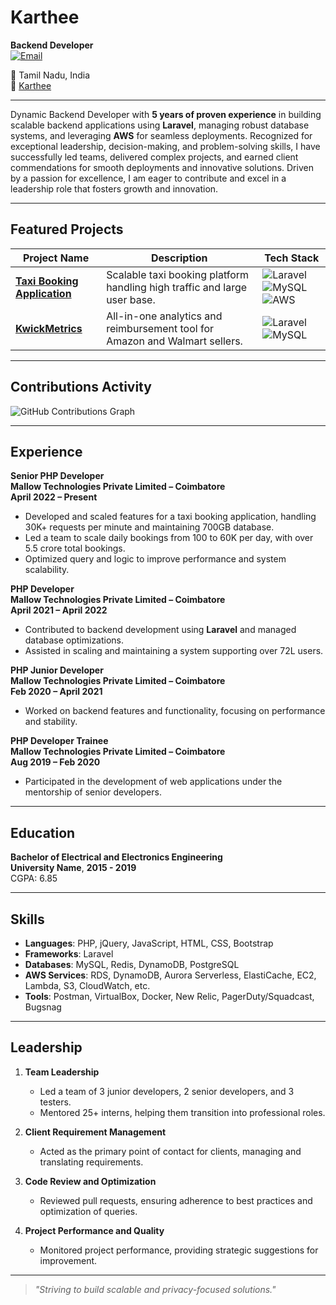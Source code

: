 # Karthee  
**Backend Developer**  
[![Email](https://img.shields.io/badge/-Email-D14836?style=flat&logo=Gmail&logoColor=white)](mailto:kartheepm98@gmail.com)  

📍 Tamil Nadu, India  
🔗 [Karthee](https://github.com/karthepm)  

---

Dynamic Backend Developer with **5 years of proven experience** in building scalable backend applications using **Laravel**, managing robust database systems, and leveraging **AWS** for seamless deployments. Recognized for exceptional leadership, decision-making, and problem-solving skills, I have successfully led teams, delivered complex projects, and earned client commendations for smooth deployments and innovative solutions. Driven by a passion for excellence, I am eager to contribute and excel in a leadership role that fosters growth and innovation.

---

## Featured Projects  

| Project Name | Description | Tech Stack |  
| --- | --- | --- |  
| [**Taxi Booking Application**](https://github.com/) | Scalable taxi booking platform handling high traffic and large user base. | ![Laravel](https://img.shields.io/badge/-Laravel-orange) ![MySQL](https://img.shields.io/badge/-MySQL-blue) ![AWS](https://img.shields.io/badge/-AWS-232F3E?style=flat&logo=amazon-aws&logoColor=white) |  
| [**KwickMetrics**](https://github.com/) | All-in-one analytics and reimbursement tool for Amazon and Walmart sellers. | ![Laravel](https://img.shields.io/badge/-Laravel-orange) ![MySQL](https://img.shields.io/badge/-MySQL-blue) |  

---

## Contributions Activity  

![GitHub Contributions Graph](https://github-readme-activity-graph.cyclic.app/graph?username=kartheepm&theme=react-dark&hide_border=true&area=true)

---

## Experience  

**Senior PHP Developer**  
**Mallow Technologies Private Limited – Coimbatore**  
**April 2022 – Present**  
- Developed and scaled features for a taxi booking application, handling 30K+ requests per minute and maintaining 700GB database.
- Led a team to scale daily bookings from 100 to 60K per day, with over 5.5 crore total bookings.
- Optimized query and logic to improve performance and system scalability.

**PHP Developer**  
**Mallow Technologies Private Limited – Coimbatore**  
**April 2021 – April 2022**  
- Contributed to backend development using **Laravel** and managed database optimizations.
- Assisted in scaling and maintaining a system supporting over 72L users.

**PHP Junior Developer**  
**Mallow Technologies Private Limited – Coimbatore**  
**Feb 2020 – April 2021**  
- Worked on backend features and functionality, focusing on performance and stability.

**PHP Developer Trainee**  
**Mallow Technologies Private Limited – Coimbatore**  
**Aug 2019 – Feb 2020**  
- Participated in the development of web applications under the mentorship of senior developers.

---

## Education  

**Bachelor of Electrical and Electronics Engineering**  
**University Name**, **2015 - 2019**  
CGPA: 6.85  

---

## Skills  

- **Languages**: PHP, jQuery, JavaScript, HTML, CSS, Bootstrap  
- **Frameworks**: Laravel  
- **Databases**: MySQL, Redis, DynamoDB, PostgreSQL  
- **AWS Services**: RDS, DynamoDB, Aurora Serverless, ElastiCache, EC2, Lambda, S3, CloudWatch, etc.  
- **Tools**: Postman, VirtualBox, Docker, New Relic, PagerDuty/Squadcast, Bugsnag  

---

## Leadership  

1. **Team Leadership**  
   - Led a team of 3 junior developers, 2 senior developers, and 3 testers.
   - Mentored 25+ interns, helping them transition into professional roles.

2. **Client Requirement Management**  
   - Acted as the primary point of contact for clients, managing and translating requirements.

3. **Code Review and Optimization**  
   - Reviewed pull requests, ensuring adherence to best practices and optimization of queries.

4. **Project Performance and Quality**  
   - Monitored project performance, providing strategic suggestions for improvement.

---

> _"Striving to build scalable and privacy-focused solutions."_
